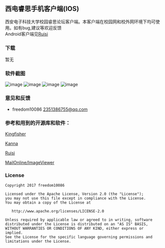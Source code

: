 ## 西电睿思手机客户端(IOS)
西安电子科技大学校园睿思论坛客户端。本客户端在校园网和校外网环境下均可使用。如有bug,建议等欢迎反馈    
Android客户端见[Ruisi](https://github.com/freedom10086/Ruisi)

### 下载
暂无

### 软件截图
![image](https://github.com/freedom10086/Ruisi_Ios/blob/master/screenshots/1.png)
![image](https://github.com/freedom10086/Ruisi_Ios/blob/master/screenshots/2.png)
![image](https://github.com/freedom10086/Ruisi_Ios/blob/master/screenshots/3.png)
![image](https://github.com/freedom10086/Ruisi_Ios/blob/master/screenshots/4.png)

### 意见和反馈
- freedom10086 <2351386755@qq.com>

### 参考和用到的开源库和软件：

[Kingfisher](https://github.com/onevcat/Kingfisher)

[Kanna](https://github.com/tid-kijyun/Kanna)

[Ruisi](https://github.com/freedom10086/Ruisi)

[MailOnline/ImageViewer](https://github.com/MailOnline/ImageViewer)


### License

    Copyright 2017 freedom10086

    Licensed under the Apache License, Version 2.0 (the "License");
    you may not use this file except in compliance with the License.
    You may obtain a copy of the License at

       http://www.apache.org/licenses/LICENSE-2.0

    Unless required by applicable law or agreed to in writing, software
    distributed under the License is distributed on an "AS IS" BASIS,
    WITHOUT WARRANTIES OR CONDITIONS OF ANY KIND, either express or implied.
    See the License for the specific language governing permissions and
    limitations under the License.
